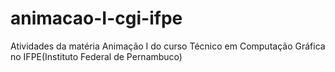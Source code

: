# animacao-I-cgi-ifpe
Atividades da matéria Animação I do curso Técnico em Computação Gráfica no IFPE(Instituto Federal de Pernambuco)
